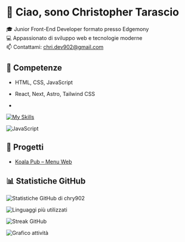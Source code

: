 # 👋 Ciao, sono Christopher Tarascio

🎓 Junior Front-End Developer formato presso Edgemony  
💻 Appassionato di sviluppo web e tecnologie moderne  
📫 Contattami: [chri.dev902@gmail.com](mailto:chri.dev902@gmail.com)

## 🚀 Competenze
- HTML, CSS, JavaScript
- React, Next, Astro, Tailwind CSS

- 
[![My Skills](https://skillicons.dev/icons?i=html,css,js,react,astro,tailwind)](https://skillicons.dev)

![JavaScript](https://img.shields.io/badge/-JavaScript-F7DF1E?style=for-the-badge&logo=javascript&logoColor=black)



## 📂 Progetti
- [Koala Pub – Menu Web](https://koala-two-gamma.vercel.app/)

## 📊 Statistiche GitHub
![Statistiche GitHub di chry902](https://github-readme-stats.vercel.app/api?username=chry902&show_icons=true&theme=radical)


![Linguaggi più utilizzati](https://github-readme-stats.vercel.app/api/top-langs/?username=chry902&layout=compact&theme=radical)


![Streak GitHub](https://streak-stats.demolab.com/?user=chry902&theme=radical)


![Grafico attività](https://github-readme-activity-graph.vercel.app/graph?username=chry902&theme=dracula)



